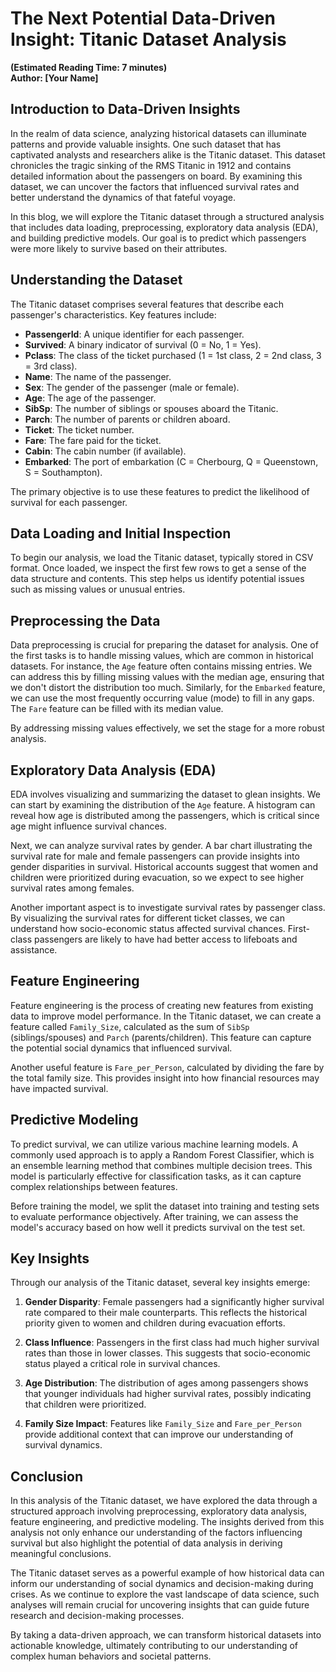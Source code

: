 # The Next Potential Data-Driven Insight: Titanic Dataset Analysis

**(Estimated Reading Time: 7 minutes)**  
**Author: [Your Name]**

## Introduction to Data-Driven Insights
In the realm of data science, analyzing historical datasets can illuminate patterns and provide valuable insights. One such dataset that has captivated analysts and researchers alike is the Titanic dataset. This dataset chronicles the tragic sinking of the RMS Titanic in 1912 and contains detailed information about the passengers on board. By examining this dataset, we can uncover the factors that influenced survival rates and better understand the dynamics of that fateful voyage.

In this blog, we will explore the Titanic dataset through a structured analysis that includes data loading, preprocessing, exploratory data analysis (EDA), and building predictive models. Our goal is to predict which passengers were more likely to survive based on their attributes.

## Understanding the Dataset
The Titanic dataset comprises several features that describe each passenger's characteristics. Key features include:

- **PassengerId**: A unique identifier for each passenger.
- **Survived**: A binary indicator of survival (0 = No, 1 = Yes).
- **Pclass**: The class of the ticket purchased (1 = 1st class, 2 = 2nd class, 3 = 3rd class).
- **Name**: The name of the passenger.
- **Sex**: The gender of the passenger (male or female).
- **Age**: The age of the passenger.
- **SibSp**: The number of siblings or spouses aboard the Titanic.
- **Parch**: The number of parents or children aboard.
- **Ticket**: The ticket number.
- **Fare**: The fare paid for the ticket.
- **Cabin**: The cabin number (if available).
- **Embarked**: The port of embarkation (C = Cherbourg, Q = Queenstown, S = Southampton).

The primary objective is to use these features to predict the likelihood of survival for each passenger.

## Data Loading and Initial Inspection
To begin our analysis, we load the Titanic dataset, typically stored in CSV format. Once loaded, we inspect the first few rows to get a sense of the data structure and contents. This step helps us identify potential issues such as missing values or unusual entries.

## Preprocessing the Data
Data preprocessing is crucial for preparing the dataset for analysis. One of the first tasks is to handle missing values, which are common in historical datasets. For instance, the `Age` feature often contains missing entries. We can address this by filling missing values with the median age, ensuring that we don't distort the distribution too much. Similarly, for the `Embarked` feature, we can use the most frequently occurring value (mode) to fill in any gaps. The `Fare` feature can be filled with its median value.

By addressing missing values effectively, we set the stage for a more robust analysis.

## Exploratory Data Analysis (EDA)
EDA involves visualizing and summarizing the dataset to glean insights. We can start by examining the distribution of the `Age` feature. A histogram can reveal how age is distributed among the passengers, which is critical since age might influence survival chances.

Next, we can analyze survival rates by gender. A bar chart illustrating the survival rate for male and female passengers can provide insights into gender disparities in survival. Historical accounts suggest that women and children were prioritized during evacuation, so we expect to see higher survival rates among females.

Another important aspect is to investigate survival rates by passenger class. By visualizing the survival rates for different ticket classes, we can understand how socio-economic status affected survival chances. First-class passengers are likely to have had better access to lifeboats and assistance.

## Feature Engineering
Feature engineering is the process of creating new features from existing data to improve model performance. In the Titanic dataset, we can create a feature called `Family_Size`, calculated as the sum of `SibSp` (siblings/spouses) and `Parch` (parents/children). This feature can capture the potential social dynamics that influenced survival.

Another useful feature is `Fare_per_Person`, calculated by dividing the fare by the total family size. This provides insight into how financial resources may have impacted survival.

## Predictive Modeling
To predict survival, we can utilize various machine learning models. A commonly used approach is to apply a Random Forest Classifier, which is an ensemble learning method that combines multiple decision trees. This model is particularly effective for classification tasks, as it can capture complex relationships between features.

Before training the model, we split the dataset into training and testing sets to evaluate performance objectively. After training, we can assess the model's accuracy based on how well it predicts survival on the test set.

## Key Insights
Through our analysis of the Titanic dataset, several key insights emerge:

1. **Gender Disparity**: Female passengers had a significantly higher survival rate compared to their male counterparts. This reflects the historical priority given to women and children during evacuation efforts.

2. **Class Influence**: Passengers in the first class had much higher survival rates than those in lower classes. This suggests that socio-economic status played a critical role in survival chances.

3. **Age Distribution**: The distribution of ages among passengers shows that younger individuals had higher survival rates, possibly indicating that children were prioritized.

4. **Family Size Impact**: Features like `Family_Size` and `Fare_per_Person` provide additional context that can improve our understanding of survival dynamics.

## Conclusion
In this analysis of the Titanic dataset, we have explored the data through a structured approach involving preprocessing, exploratory data analysis, feature engineering, and predictive modeling. The insights derived from this analysis not only enhance our understanding of the factors influencing survival but also highlight the potential of data analysis in deriving meaningful conclusions.

The Titanic dataset serves as a powerful example of how historical data can inform our understanding of social dynamics and decision-making during crises. As we continue to explore the vast landscape of data science, such analyses will remain crucial for uncovering insights that can guide future research and decision-making processes.

By taking a data-driven approach, we can transform historical datasets into actionable knowledge, ultimately contributing to our understanding of complex human behaviors and societal patterns.
